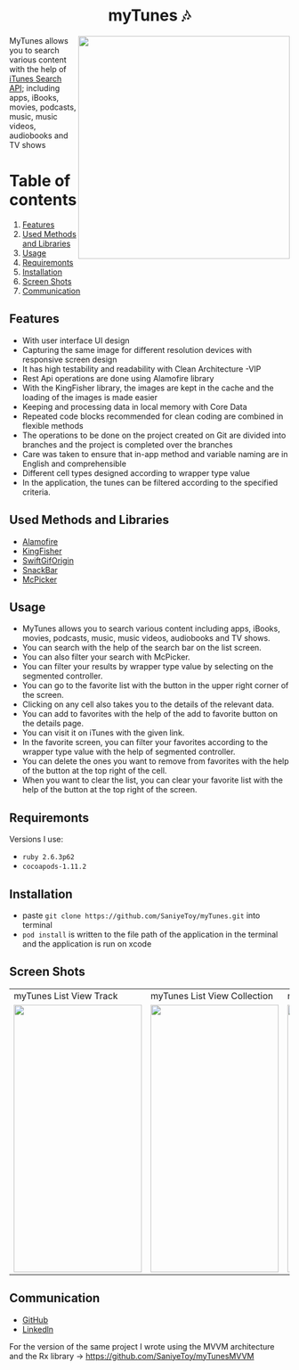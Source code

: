 <h1 align="center">
myTunes 🎶
</h1>

<img src="https://media4.giphy.com/media/tqfS3mgQU28ko/200.gif" align="right" width="380" height="400">

MyTunes allows you to search various content with the help of  [iTunes Search API](https://developer.apple.com/library/archive/documentation/AudioVideo/Conceptual/iTuneSearchAPI/); including apps, iBooks, movies, podcasts, music, music videos, audiobooks and TV shows

# Table of contents
1. [Features](#Features)
2. [Used Methods and Libraries](#UsedMethodsandLibraries)
4. [Usage](#Usage)
5. [Requiremonts](#Requiremonts)
6. [Installation](#Installation)
7. [Screen Shots](#ScreenShots)
8. [Communication](#Communication)

## Features<a name="Features"></a>

- With user interface UI design
- Capturing the same image for different resolution devices with responsive screen design
- It has high testability and readability with Clean Architecture -VIP
- Rest Api operations are done using Alamofire library
- With the KingFisher library, the images are kept in the cache and the loading of the images is made easier
- Keeping and processing data in local memory with Core Data
- Repeated code blocks recommended for clean coding are combined in flexible methods
- The operations to be done on the project created on Git are divided into branches and the project is completed over the branches
- Care was taken to ensure that in-app method and variable naming are in English and comprehensible
- Different cell types designed according to wrapper type value
- In the application, the tunes can be filtered according to the specified criteria.
 
## Used Methods and Libraries <a name="UsedMethodsandLibraries"></a>
- [Alamofire](https://github.com/Alamofire/Alamofire)
- [KingFisher](https://github.com/onevcat/Kingfisher)
- [SwiftGifOrigin](https://cocoapods.org/pods/SwiftGifOrigin)
- [SnackBar](https://github.com/ahmedAlmasri/SnackBar.swift) 
- [McPicker](https://github.com/kmcgill88/McPicker-iOS)

## Usage <a name="Usage"></a>
- MyTunes allows you to search various content including apps, iBooks, movies, podcasts, music, music videos, audiobooks and TV shows. 
- You can search with the help of the search bar on the list screen.
- You can also filter your search with McPicker.
- You can filter your results by wrapper type value by selecting on the segmented controller.
- You can go to the favorite list with the button in the upper right corner of the screen.
- Clicking on any cell also takes you to the details of the relevant data.
- You can add to favorites with the help of the add to favorite button on the details page.
- You can visit it on iTunes with the given link.
- In the favorite screen, you can filter your favorites according to the wrapper type value with the help of segmented controller.
- You can delete the ones you want to remove from favorites with the help of the button at the top right of the cell.
- When you want to clear the list, you can clear your favorite list with the help of the button at the top right of the screen.

## Requiremonts <a name="Requiremonts"></a>
Versions I use:
- `ruby 2.6.3p62`
- `cocoapods-1.11.2` 

## Installation <a name="Installation"></a>
- paste `git clone https://github.com/SaniyeToy/myTunes.git` into terminal
- `pod install` is written to the file path of the application in the terminal and the application is run on xcode
 
## Screen Shots <a name="ScreenShots"></a>

 <table>
  <tr>
    <td>myTunes List View Track</td>
    <td>myTunes List View Collection</td>
    <td>myTunes List View All</td>
    <td>myTunes List View Artist</td>
    <td>MyTunes Details View</td>
    <td>MyTunes Favorites View</td>

  </tr>
  <tr>
    <td><img src="https://user-images.githubusercontent.com/75203610/160272491-ae320ca2-015f-4efc-adc7-753d02bb922f.jpeg" width=230 height=480></td>
     <td><img src="https://user-images.githubusercontent.com/75203610/160272533-03b86b2c-2a60-4cc4-9902-43a6a869eea9.jpeg" width=230 height=480></td>
     <td><img src="https://user-images.githubusercontent.com/75203610/160272545-ede0179f-c79d-4f2c-872e-0fd9262414de.jpeg" width=230 height=480></td>
    <td><img src="https://user-images.githubusercontent.com/75203610/160272601-4d93d1f2-f315-458c-8ac3-6453c0079b8b.jpeg" width=230 height=480></td>
     <td><img src="https://user-images.githubusercontent.com/75203610/160272554-6c82a631-ab4d-48e2-af08-06d0dda574f2.jpeg" width=230 height=480></td>
    <td><img src="https://user-images.githubusercontent.com/75203610/160272639-5d83dcdb-4db5-42fe-8a25-470b304d6ab9.jpeg" width=230 height=480></td>
    
   
  </tr>
 </table>


## Communication <a name="Communication"></a>
- [GitHub](https://github.com/SaniyeToy)
- [Linkedln](https://www.linkedin.com/in/saniye-toy/)

For the version of the same project I wrote using the MVVM architecture and the Rx library -> https://github.com/SaniyeToy/myTunesMVVM
